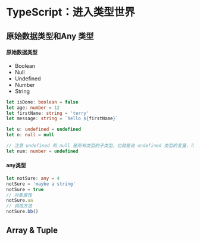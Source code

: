 # TypeScript：进入类型世界



## 原始数据类型和Any 类型

#### 原始数据类型

+ Boolean
+ Null
+ Undefined
+ Number
+ String

```ts
let isDone: boolean = false
let age: number = 12
let firstName: string = 'terry'
let message: string = `hello ${firstName}`

let u: undefined = undefined
let n: null = null

// 注意 undefined 和 null 是所有类型的子类型。也就是说 undefined 类型的变量，可以赋值给 number 类型的变量：
let num: number = undefined
```



#### any类型

```ts
let notSure: any = 4
notSure = 'maybe a string'
notSure = true
// 对象属性
notSure.aa
// 调用方法
notSure.bb()
```





## Array & Tuple

